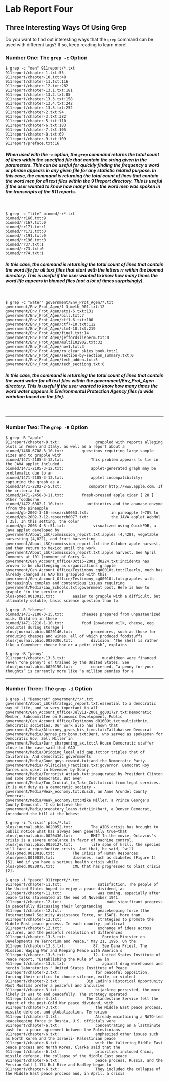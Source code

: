 # Lab Report Four

## Three Interesting Ways Of Using Grep

Do you want to find out interesting ways that the `grep` command can be used with different tags? If so, keep reading to learn more!

### Number One: The `grep -c` Option

```
$ grep -c "men" 911report/*.txt  
911report/chapter-1.txt:55
911report/chapter-10.txt:48
911report/chapter-11.txt:116
911report/chapter-12.txt:282
911report/chapter-13.1.txt:181
911report/chapter-13.2.txt:85
911report/chapter-13.3.txt:158
911report/chapter-13.4.txt:242
911report/chapter-13.5.txt:252
911report/chapter-2.txt:94
911report/chapter-3.txt:382
911report/chapter-5.txt:110
911report/chapter-6.txt:183
911report/chapter-7.txt:105
911report/chapter-8.txt:69
911report/chapter-9.txt:109
911report/preface.txt:16
```
##### When used with the `-c` option, the `grep` command returns the total count of lines within the specified file that contain the string given in the parameters. This can be useful for quickly finding the frequency a word or phrase appears in any given file for any statistic related purpose. In this case, the command is returning the total count of lines that contain the word **men** for all text files within the *911report* directory. This is useful if the user wanted to know how many times the word **men** was spoken in the transcripts of the 911 reports.
<br/>

```
$ grep -c "life" biomed/rr*.txt
biomed/rr166.txt:9
biomed/rr167.txt:0
biomed/rr171.txt:1
biomed/rr172.txt:0
biomed/rr191.txt:0
biomed/rr196.txt:0
biomed/rr37.txt:1
biomed/rr73.txt:0
biomed/rr74.txt:1
```

##### In this case, the command is returning the total count of lines that contain the word **life** for all text files that start with the letters *rr* within the *biomed* directory. This is useful if the user wanted to know how many times the word **life** appears in *biomed* files (not a lot of times surprisingly).
<br/>

```
$ grep -c "water" government/Env_Prot_Agen/*.txt
government/Env_Prot_Agen/1-3_meth_901.txt:12
government/Env_Prot_Agen/atx1-6.txt:131
government/Env_Prot_Agen/bill.txt:7
government/Env_Prot_Agen/ctf1-6.txt:100
government/Env_Prot_Agen/ctf7-10.txt:112
government/Env_Prot_Agen/ctm4-10.txt:219
government/Env_Prot_Agen/final.txt:14
government/Env_Prot_Agen/jeffordslieberm.txt:0
government/Env_Prot_Agen/multi102902.txt:32
government/Env_Prot_Agen/nov1.txt:3
government/Env_Prot_Agen/ro_clear_skies_book.txt:1
government/Env_Prot_Agen/section-by-section_summary.txt:0
government/Env_Prot_Agen/tech_adden.txt:5
government/Env_Prot_Agen/tech_sectiong.txt:8
```

##### In this case, the command is returning the total count of lines that contain the word **water** for all text files within the *government/Env_Prot_Agen* directory. This is useful if the user wanted to know how many times the word **water** appears in *Environmental Protection Agency* files (a wide variation based on the file).
<br/>

---

### Number Two: The `grep -R` Option

```
$ grep -R "apple"
911report/chapter-8.txt:                grappled with reports alleging plots in Yemen and Italy, as well as a report about a
biomed/1468-6708-3-10.txt:        questions requiring large sample sizes and to grapple with
biomed/1471-2105-3-12.txt:            This problem appears to lie in the JAVA applet included
biomed/1471-2105-3-12.txt:            applet-generated graph may be problematic due to an
biomed/1471-2105-3-12.txt:            applet incompatibility; capturing the graph as a
biomed/1471-2202-2-5.txt:            computer http://www.apple.com. If the criteria for
biomed/1471-2458-3-11.txt:        fresh-pressed apple cider [ 28 ] . Other foodborne
biomed/1472-6882-1-10.txt:          antibiotics and the ananase enzyme (from the pineapple
biomed/gb-2002-3-10-research0053.txt:          in pineapple (~70% to
biomed/gb-2002-3-12-research0077.txt:          the JAVA applet WebMol [ 35]. In this setting, the color
biomed/gb-2003-4-8-r51.txt:            visualized using QuickPDB, a Java applet developed by
government/About_LSC/commission_report.txt:apples (4,428), vegetable harvesting (4,822), and fruit harvesting
government/About_LSC/commission_report.txt:the October apple harvest, and then return to Mexico until the work
government/About_LSC/commission_report.txt:apple harvest. See April Comments at 101 (comment of Garry G.
government/Gen_Account_Office/Oct15-2001_d0224.txt:incidents has proven to be challenging as organizations grapple
government/Gen_Account_Office/Testimony_cg00010t.txt:Clearly, much has already changed as GAO has grappled with this
government/Gen_Account_Office/Testimony_cg00010t.txt:grapples with increasingly complex and contentious issues requiring
government/Media/Law_Schools.txt:government post. Here is how to grapple "in the service of
plos/pmed.0010013.txt:        easier to grapple with a difficult, but ultimately soluble, basic science question than to
```

```
$ grep -R "cheese"
biomed/1471-2180-3-15.txt:        cheeses prepared from unpasteurized milk. Children in these
biomed/1471-2210-1-10.txt:        food (powdered milk, cheese, egg products) during storage [
plos/journal.pbio.0020146.txt:        procedures, such as those for producing cheeses and wines, all of which produced foodstuffs
plos/journal.pbio.0020306.txt:        division. ‘The shell is rather like a Camembert cheese box or a petri dish’, explains
```

```
$ grep -R "penny"
911report/chapter-13.3.txt:                mujahideen were financed (even "one penny") or trained by the United States. See
plos/journal.pbio.0020150.txt:        concerned, “a penny for your thoughts” is currently more like “a million pennies for a
```

---

### Number Three: The `grep -i` Option

```
$ grep -i "Democrat" government/*/*.txt
government/About_LSC/Strategic_report.txt:essential to a democratic way of life, and so very important to all
government/Gen_Account_Office/July11-2001_gg00172r.txt:Democratic Member, Subcommittee on Economic Development, Public
government/Gen_Account_Office/Testimony_d01609t.txt:multiethnic, democratic societies. Our work also has shown that
government/Media/Attorney_gives_his_time.txt:Tallahassee Democrat
government/Media/Barnes_pro_bono.txt:Dent, who served as spokesman for Democratic Gov. Zell Miller in
government/Media/Barr_sharpening_ax.txt:A House Democratic staffer close to the case said that GAO
government/Media/Bridging_legal_aid_gap.txt:or triples that of California. And democratic governments
government/Media/Good_guys_reward.txt:and the Democratic Party.
government/Media/Politician_Practices.txt:governor. Democrat Roy Barnes was upset in November by Sonny
government/Media/Terrorist_Attack.txt:inaugurated by President Clinton and some other Democrats. But even
government/Media/Too_Crucial_to_Take_Cut.txt:cut from legal services. It is our duty as a democratic society -
government/Media/Weak_economy.txt:Busch, an Anne Arundel County Democrat.
government/Media/Weak_economy.txt:Mike Miller, a Prince George's County Democrat. "I do believe the
government/Media/predatory_loans.txt:Linkhart, a Denver Democrat, introduced the bill at the behest
```

```
$ grep -i "crisis" plos/*.txt
plos/journal.pbio.0020052.txt:        The AIDS crisis has brought to public notice what has always been generally true—that
plos/journal.pbio.0020430.txt:        BMI? In the movie, Octavius's crisis is a severe unbalance in favor of machine control.
plos/journal.pbio.0030127.txt:        life span of krill, the species will face a reproductive crisis. And that, he said, “will
plos/pmed.0010010.txt:        The Crisis of Human Resources
plos/pmed.0010039.txt:        diseases, such as diabetes (Figure 1) [5]. And if you have a serious health crisis while
plos/pmed.0020075.txt:        CML that has progressed to blast crisis [2].
```

```
$ grep -i "peace" 911report/*.txt
911report/chapter-11.txt:                satisfaction. The people of the United States hoped to enjoy a peace dividend, as
911report/chapter-11.txt:                was coming, especially after peace talks stalemated at the end of November 1941.
911report/chapter-12.txt:                    made significant progress in peacefully discussing their longstanding
911report/chapter-12.txt:                peacekeeping force (the International Security Assistance Force, or ISAF). More than
911report/chapter-12.txt:                strategies to promote the Middle East peace process. In each country, political
911report/chapter-12.txt:                exchange of ideas across cultures, and the peaceful resolution of differences
911report/chapter-13.3.txt:                Foreign Minister on Developments re Terrorism and Peace," May 21, 1996. On the
911report/chapter-13.3.txt:            87. See Dana Priest, The Mission: Waging War and Keeping Peace with America's
911report/chapter-13.5.txt:            12. United States Institute of Peace report, "Establishing the Rule of Law in
911report/chapter-13.5.txt:                against drug warehouses and heroin laboratories." United States Institute of Peace
911report/chapter-2.txt:                for peaceful opposition, forcing their critics to choose silence, exile, or violent
911report/chapter-2.txt:            Bin Ladin's Historical Opportunity Most Muslims prefer a peaceful and inclusive
911report/chapter-3.txt:                hijacking persisted, the more likely it was to end peacefully. The strategy operated
911report/chapter-3.txt:            The Clandestine Service felt the impact of the post-Cold War peace dividend, with
911report/chapter-3.txt:                the Middle East peace process, missile defense, and globalization. Terrorism
911report/chapter-3.txt:                Already maintaining a NATO-led peacekeeping force in Bosnia, U.S. officials were
911report/chapter-6.txt:                concentrating on a lastminute push for a peace agreement between the Palestinians
911report/chapter-6.txt:                emphasized other issues such as North Korea and the Israeli- Palestinian peace
911report/chapter-6.txt:                with the faltering Middle East peace process and North Korea. Clarke said that the
911report/chapter-6.txt:                priorities included China, missile defense, the collapse of the Middle East peace
911report/chapter-6.txt:                peace process, Russia, and the Persian Gulf ).174 But Rice and Hadley began to
911report/chapter-6.txt:                They included the collapse of the Middle East peace process and, in April, a crisis
```
